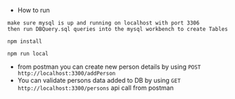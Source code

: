 - How to run

```
make sure mysql is up and running on localhost with port 3306
then run DBQuery.sql queries into the mysql workbench to create Tables

npm install

npm run local
```

- from postman you can create new person details by using `POST http://localhost:3300/addPerson`
- You can validate persons data added to DB by using `GET http://localhost:3300/persons` api call from postman
